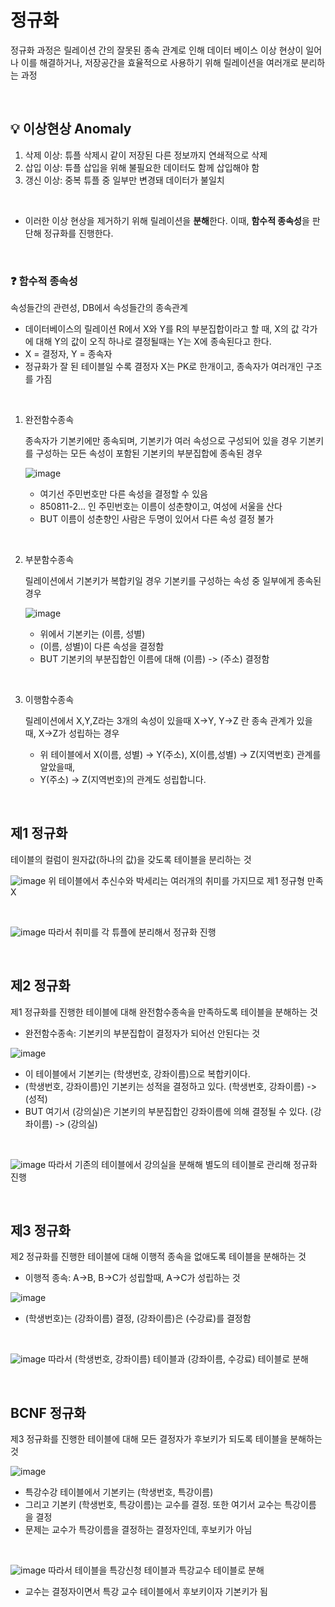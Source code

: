 # 정규화

정규화 과정은 릴레이션 간의 잘못된 종속 관계로 인해 데이터 베이스 이상 현상이 일어나 이를 해결하거나, 저장공간을 효율적으로 사용하기 위해 릴레이션을 여러개로 분리하는 과정

<br>

## 💡 이상현상 Anomaly

1. 삭제 이상: 튜플 삭제시 같이 저장된 다른 정보까지 연쇄적으로 삭제
2. 삽입 이상: 튜플 삽입을 위해 불필요한 데이터도 함께 삽입해야 함
3. 갱신 이상: 중복 튜플 중 일부만 변경돼 데이터가 불일치


<br>

- 이러한 이상 현상을 제거하기 위해 릴레이션을 **분해**한다. 이때,  **함수적 종속성**을 판단해 정규화를 진행한다.


<BR>

### ❓ 함수적 종속성
속성들간의 관련성, DB에서 속성들간의 종속관계

- 데이터베이스의 릴레이션 R에서 X와 Y를 R의 부분집합이라고 할 때, X의 값 각가에 대해 Y의 값이 오직 하나로 결정될때는 Y는 X에 종속된다고 한다.
- X = 결정자, Y = 종속자
- 정규화가 잘 된 테이블일 수록 결정자 X는 PK로 한개이고, 종속자가 여러개인 구조를 가짐

<BR>

1. 완전함수종속

    종속자가 기본키에만 종속되며, 기본키가 여러 속성으로 구성되어 있을 경우 기본키를 구성하는 모든 속성이 포함된 기본키의 부분집합에 종속된 경우

    ![image](https://github.com/zeunxx/algorithm/assets/81572478/f0e4912f-de16-4dbf-b813-d20de073ae1b)
    - 여기선 주민번호만 다른 속성을 결정할 수 있음
    - 850811-2... 인 주민번호는 이름이 성춘향이고, 여성에 서울을 산다 
    - BUT 이름이 성춘향인 사람은 두명이 있어서 다른 속성 결정 불가

<BR>

2. 부분함수종속

    릴레이션에서 기본키가 복합키일 경우 기본키를 구성하는 속성 중 일부에게 종속된 경우

    ![image](https://github.com/zeunxx/algorithm/assets/81572478/5de89516-c819-465f-97fb-0edad36d9a98)
    - 위에서 기본키는 (이름, 성별)
    - (이름, 성별)이 다른 속성을 결정함
    - BUT 기본키의 부분집합인 이름에 대해 (이름) -> (주소) 결정함

<BR>

3. 이행함수종속

    릴레이션에서 X,Y,Z라는 3개의 속성이 있을때 X→Y, Y→Z 란 종속 관계가 있을 때, X→Z가 성립하는 경우
    - 위 테이블에서 X(이름, 성별) -> Y(주소), X(이름,성별) -> Z(지역번호) 관계를 알았을때,
    - Y(주소) -> Z(지역번호)의 관계도 성립합니다. 

<br>

## 제1 정규화

테이블의 컬럼이 원자값(하나의 값)을 갖도록 테이블을 분리하는 것

![image](https://github.com/zeunxx/algorithm/assets/81572478/803320e2-4c9e-49a9-86a0-0db98081856e)
위 테이블에서 추신수와 박세리는 여러개의 취미를 가지므로 제1 정규형 만족 X

<BR>


![image](https://github.com/zeunxx/algorithm/assets/81572478/02145369-3f3e-4dcd-bbc7-b0b21f65d183)
따라서 취미를 각 튜플에 분리해서 정규화 진행




<br>

## 제2 정규화

제1 정규화를 진행한 테이블에 대해 완전함수종속을 만족하도록 테이블을 분해하는 것
- 완전함수종속: 기본키의 부분집합이 결정자가 되어선 안된다는 것


![image](https://github.com/zeunxx/algorithm/assets/81572478/90ac65c3-9875-440d-804f-afbdd751a147)
- 이 테이블에서 기본키는 (학생번호, 강좌이름)으로 복합키이다. 
- (학생번호, 강좌이름)인 기본키는 성적을 결정하고 있다. (학생번호, 강좌이름) -> (성적) 
- BUT 여기서 (강의실)은 기본키의 부분집합인 강좌이름에 의해 결정될 수 있다. (강좌이름) -> (강의실)


<br>

![image](https://github.com/zeunxx/algorithm/assets/81572478/596faea2-b9d7-45c0-80ec-9f475a6efc5f)
따라서 기존의 테이블에서 강의실을 분해해 별도의 테이블로 관리해 정규화 진행




<BR>

## 제3 정규화

제2 정규화를 진행한 테이블에 대해 이행적 종속을 없애도록 테이블을 분해하는 것
- 이행적 종속: A→B, B→C가 성립할때, A→C가 성립하는 것


![image](https://github.com/zeunxx/algorithm/assets/81572478/845d2257-baf1-4f9c-beb7-3bb683e98e89)
- (학생번호)는 (강좌이름) 결정, (강좌이름)은 (수강료)를 결정함


<BR>

![image](https://github.com/zeunxx/algorithm/assets/81572478/aba8a466-f97e-4fc1-b2f3-a02e02809081)
따라서 (학생번호, 강좌이름) 테이블과 (강좌이름, 수강료) 테이블로 분해



<BR>

## BCNF 정규화

제3 정규화를 진행한 테이블에 대해 모든 결정자가 후보키가 되도록 테이블을 분해하는 것

![image](https://github.com/zeunxx/algorithm/assets/81572478/29fc7d70-a0e9-463d-b697-00908583cde6)
- 특강수강 테이블에서 기본키는 (학생번호, 특강이름)
- 그리고 기본키 (학생번호, 특강이름)는 교수를 결정. 또한 여기서 교수는 특강이름을 결정
- 문제는 교수가 특강이름을 결정하는 결정자인데, 후보키가 아님

<BR>

![image](https://github.com/zeunxx/algorithm/assets/81572478/f53ec56c-ce7e-4a60-93f2-ee5836355d5c)
따라서 테이블을 특강신청 테이블과 특강교수 테이블로 분해
- 교수는 결정자이면서 특강 교수 테이블에서 후보키이자 기본키가 됨
